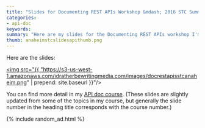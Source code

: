 ```yaml
---
title: "Slides for Documenting REST APIs Workshop &mdash; 2016 STC Summit Anaheim, Calif."
categories:
- api-doc
keywords:
summary: "Here are my slides for the Documenting REST APIs workshop I'm giving at the 2016 STC Summit in Anaheim, California. The workshop lasts 3.5 hours. These slides cover a host of topics, including how to use APIs, how to document APIs, how to publish APIs, and more. There are lots of hands-on activities throughout. Some of the activities involve using the command line, the Chrome JavaScript Console, Postman, Git, reading JSON, and more."
thumb: anaheimstcslidesapithumb.png
---
```


Here are the slides:

<a href="https://idratherbewriting.com/files/apiworkshopslidesstc/" target="\_blank"><img src="{{ "https://s3-us-west-1.amazonaws.com/idratherbewritingmedia.com/images/docrestapisstcanaheim.png" | prepend: site.baseurl }}"/></a>

You can find more detail in my [API doc course](https://idratherbewriting.com/learnapidoc/). (These slides are slightly updated from some of the topics in my course, but generally the slide number in the heading title corresponds with the course number.)

{% include random_ad.html %}
